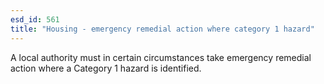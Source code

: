 ```yaml
---
esd_id: 561
title: "Housing - emergency remedial action where category 1 hazard"
---
```


A local authority must in certain circumstances take emergency remedial action where a Category 1 hazard is identified.

